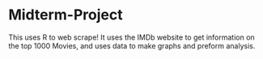 # Midterm-Project
This uses R to web scrape! It uses the IMDb website to get information on the top 1000 Movies, and uses data to make graphs and preform analysis.
